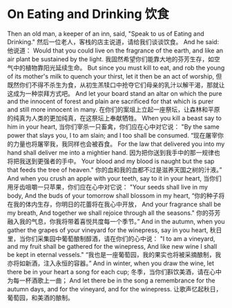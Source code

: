 # On Eating and Drinking 饮食

Then an old man, a keeper of an inn, said, "Speak to us of Eating and Drinking."
然后一位老人，客栈的店主说道，请给我们谈谈饮食。
And he said:
他说道：
Would that you could live on the fragrance of the earth, and like an air plant be sustained by the light.
我固然希望你们能靠大地的芬芳生存，如空气中的植物靠阳光延续生命。
But since you must kill to eat, and rob the young of its mother's milk to quench your thirst, let it then be an act of worship,
但既然你们不得不杀生为食，从初生羔犊口中抢夺它们母亲的乳汁以解干渴，那就让这成为一种崇拜方式吧。
And let your board stand an altar on which the pure and the innocent of forest and plain are sacrificed for that which is purer and still more innocent in many.
在你们的案俎上立起一座祭坛，让森林和平原的纯真为人类的更加纯真，在这祭坛上奉献牺牲。
When you kill a beast say to him in your heart,
当你们宰杀一只畜禽，你们应在心中对它说：
"By the same power that slays you, I to am slain; and I too shall be consumed. 
“现在屠宰你的力量也将屠宰我，我同样也会被吞食。
For the law that delivered you into my hand shall deliver me into a mightier hand.
因为把你送到我手中的那一规律也将把我送到更强者的手中。
Your blood and my blood is naught but the sap that feeds the tree of heaven."
你的血和我的血都不过是滋养天国之树的汁液。”
And when you crush an apple with your teeth, say to it in your heart,
当你们用牙齿咀嚼一只苹果，你们应在心中对它说： 
"Your seeds shall live in my body, And the buds of your tomorrow shall blossom in my heart,
“你的种子将在我的体内生存，你明日的花蕾将在我心中开放，
And your fragrance shall be my breath, And together we shall rejoice through all the seasons."
你的芬芳融入我的气息，你我将带着喜悦共度每一个季节。”
And in the autumn, when you gather the grapes of your vineyard for the winepress, say in you heart,
秋日里，当你们采集园中葡萄酿制醇酒，请在你们的心中说：
"I to am a vineyard, and my fruit shall be gathered for the winepress, And like new wine I shall be kept in eternal vessels."
“我也是一座葡萄园，我的果实也将被采摘酿制，我亦将如新酒，注入永恒的容器。”
And in winter, when you draw the wine, let there be in your heart a song for each cup;
冬季，当你们斟饮美酒，请在心中为每一杯酒歌上一曲； 
And let there be in the song a remembrance for the autumn days, and for the vineyard, and for the winepress.
让歌声忆起秋日，葡萄园，和美酒的酿制。